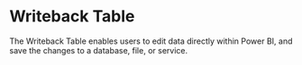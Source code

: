 #  Writeback Table

The Writeback Table enables users to edit data directly within Power BI, and save the changes to a database, file, or service.  